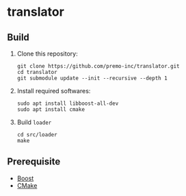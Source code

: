 # translator

## Build

1. Clone this repository:

    ```shell
    git clone https://github.com/premo-inc/translator.git
    cd translator
    git submodule update --init --recursive --depth 1
    ```

2. Install required softwares:

    ```shell
    sudo apt install libboost-all-dev
    sudo apt install cmake
    ```

3. Build `loader`

    ```shell
    cd src/loader
    make
    ```

## Prerequisite

-   [Boost](https://www.boost.org/)
-   [CMake](https://cmake.org/)
